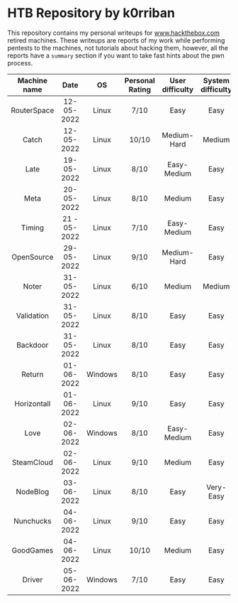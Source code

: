 # HTB Repository by k0rriban
This repository contains my personal writeups for www.hackthebox.com retired machines. These writeups are reports of my work while performing pentests to the machines, not tutorials about hacking them, however, all the reports have a `summary` section if you want to take fast hints about the pwn process.

| Machine name | Date | OS | Personal Rating | User difficulty | System difficulty | Retired |
| :-: | :-: | :-: | :-: | :-: | :-: | :-: |
| RouterSpace | 12-05-2022 | Linux | 7/10 | Easy | Easy | No |
| Catch | 12-05-2022 | Linux | 10/10 | Medium-Hard | Medium | No |
| Late | 19-05-2022 | Linux | 8/10 | Easy-Medium | Easy | No |
| Meta | 20-05-2022 | Linux | 8/10 | Medium | Easy | No |
| Timing | 21 - 05-2022 | Linux | 7/10 | Easy-Medium | Easy | No |
| OpenSource | 29-05-2022 | Linux | 9/10 | Medium-Hard | Easy | No |
| Noter | 31-05-2022 | Linux | 6/10 | Medium | Medium | No |
| Validation | 31-05-2022 | Linux | 8/10 | Easy | Easy | Yes |
| Backdoor | 31-05-2022 | Linux | 8/10 | Easy | Easy | Yes |
| Return | 01-06-2022 | Windows | 8/10 | Easy | Easy | Yes |
| Horizontall | 01-06-2022 | Linux | 9/10 | Easy | Easy | Yes |
| Love | 02-06-2022 | Windows | 8/10 | Easy-Medium | Easy | Yes |
| SteamCloud | 02-06-2022 | Linux | 9/10 | Medium | Easy | Yes |
| NodeBlog | 03-06-2022 | Linux | 8/10 | Easy | Very-Easy | Yes |
| Nunchucks | 04-06-2022 | Linux | 9/10 | Easy | Easy | Yes |
| GoodGames | 04-06-2022 | Linux | 10/10 | Medium | Easy | Yes |
| Driver | 05-06-2022 | Windows | 7/10 | Easy | Easy | Yes |
